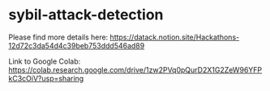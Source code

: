 # sybil-attack-detection

Please find more details here: 
https://datack.notion.site/Hackathons-12d72c3da54d4c39beb753ddd546ad89

Link to Google Colab: https://colab.research.google.com/drive/1zw2PVq0pQurD2X1G2ZeW96YFPkC3cOiV?usp=sharing
